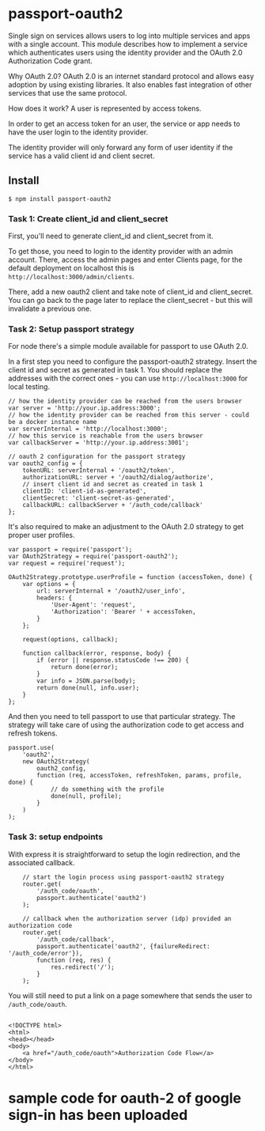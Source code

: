 # passport-oauth2

Single sign on services allows users to log into multiple services and apps with a single account. This module describes how to implement a service which authenticates users using the identity provider and the OAuth 2.0 Authorization Code grant.

Why OAuth 2.0?
OAuth 2.0 is an internet standard protocol and allows easy adoption by using existing libraries. It also enables fast integration of other services that use the same protocol.

How does it work?
A user is represented by access tokens.

In order to get an access token for an user, the service or app needs to have the user login to the identity provider.

The identity provider will only forward any form of user identity if the service has a valid client id and client secret.

## Install
``` $ npm install passport-oauth2 ```

### Task 1: Create client_id and client_secret
First, you'll need to generate client_id and client_secret from it.

To get those, you need to login to the identity provider with an admin account. There, access the admin pages and enter Clients page, for the default deployment on localhost this is ```http://localhost:3000/admin/clients```.

There, add a new oauth2 client and take note of client_id and client_secret. You can go back to the page later to replace the client_secret - but this will invalidate a previous one.

### Task 2: Setup passport strategy
For node there's a simple module available for passport to use OAuth 2.0.

In a first step you need to configure the passport-oauth2 strategy. Insert the client id and secret as generated in task 1. You should replace the addresses with the correct ones - you can use ```http://localhost:3000``` for local testing.

```
// how the identity provider can be reached from the users browser
var server = 'http://your.ip.address:3000';
// how the identity provider can be reached from this server - could be a docker instance name
var serverInternal = 'http://localhost:3000';
// how this service is reachable from the users browser
var callbackServer = 'http://your.ip.address:3001';

// oauth 2 configuration for the passport strategy
var oauth2_config = {
    tokenURL: serverInternal + '/oauth2/token',
    authorizationURL: server + '/oauth2/dialog/authorize',
    // insert client id and secret as created in task 1
    clientID: 'client-id-as-generated',
    clientSecret: 'client-secret-as-generated',
    callbackURL: callbackServer + '/auth_code/callback'
};

```

It's also required to make an adjustment to the OAuth 2.0 strategy to get proper user profiles.

```
var passport = require('passport');
var OAuth2Strategy = require('passport-oauth2');
var request = require('request');

OAuth2Strategy.prototype.userProfile = function (accessToken, done) {
    var options = {
        url: serverInternal + '/oauth2/user_info',
        headers: {
            'User-Agent': 'request',
            'Authorization': 'Bearer ' + accessToken,
        }
    };

    request(options, callback);

    function callback(error, response, body) {
        if (error || response.statusCode !== 200) {
            return done(error);
        }
        var info = JSON.parse(body);
        return done(null, info.user);
    }
};

```

And then you need to tell passport to use that particular strategy. The strategy will take care of using the authorization code to get access and refresh tokens.

```
passport.use(
    'oauth2',
    new OAuth2Strategy(
        oauth2_config,
        function (req, accessToken, refreshToken, params, profile, done) {
            // do something with the profile
            done(null, profile);
        }
    )
);

```
### Task 3: setup endpoints
With express it is straightforward to setup the login redirection, and the associated callback.

```
    // start the login process using passport-oauth2 strategy
    router.get(
        '/auth_code/oauth',
        passport.authenticate('oauth2')
    );

    // callback when the authorization server (idp) provided an authorization code
    router.get(
        '/auth_code/callback',
        passport.authenticate('oauth2', {failureRedirect: '/auth_code/error'}),
        function (req, res) {
            res.redirect('/');
        }
    );

```

You will still need to put a link on a page somewhere that sends the user to ```/auth_code/oauth```.

```

<!DOCTYPE html>
<html>
<head></head>
<body>
    <a href="/auth_code/oauth">Authorization Code Flow</a>
</body>
</html>

```
# sample code for oauth-2 of google sign-in has been uploaded
